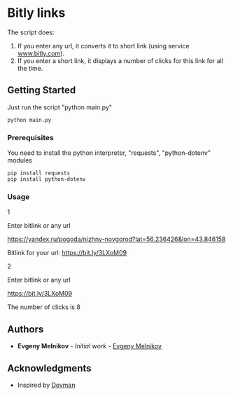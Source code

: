 # Bitly links

The script does:
1. If you enter any url, it converts it to short link (using service www.bitly.com).
2. If you enter a short link, it displays a number of clicks for this link for all the time.

## Getting Started
Just run the script "python main.py"

```
python main.py
```
### Prerequisites

You need to install the python interpreter, "requests", "python-dotenv" modules

```
pip install requests
pip install python-dotenv
```
### Usage
1

Enter bitlink or any url

https://yandex.ru/pogoda/nizhny-novgorod?lat=56.236426&lon=43.846158

Bitlink for your url:  https://bit.ly/3LXoM09

2

Enter bitlink or any url

https://bit.ly/3LXoM09

The number of clicks is  8
## Authors

* **Evgeny Melnikov** - *Initial work* - [Evgeny Melnikov](https://github.com/MelnikovEI)

## Acknowledgments

* Inspired by [Devman](https://dvmn.org/)
